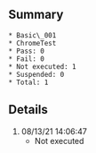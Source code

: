 ## Summary
	* Basic\_001
	* ChromeTest
	* Pass: 0
	* Fail: 0
	* Not executed: 1
	* Suspended: 0
	* Total: 1
## Details
1. 08/13/21 14:06:47
	* Not executed
